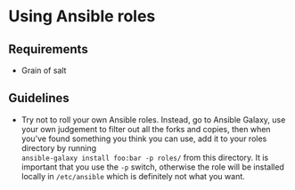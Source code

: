 # Using Ansible roles

## Requirements

* Grain of salt

## Guidelines

* Try not to roll your own Ansible roles. Instead, go to Ansible Galaxy, use your own judgement to filter out all the 
forks and copies, then when you've found something you think you can use, add it to your roles directory by running  
`ansible-galaxy install foo:bar -p roles/` from this directory. It is important that you use the `-p` switch, otherwise 
the role will be installed locally in `/etc/ansible` which is definitely not what you want.
